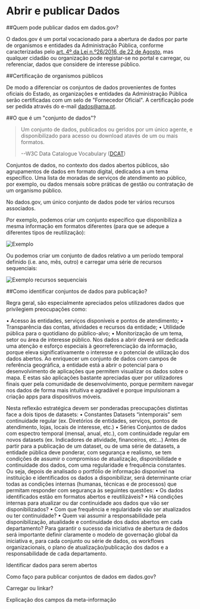 # Abrir e publicar Dados

##Quem pode publicar dados em dados.gov?

O dados.gov é um portal vocacionado para a abertura de dados por parte de organismos e entidades da Administração Pública, conforme caracterizadas pelo [art. 4º da Lei n.º26/2016, de 22 de Agosto](http://www.pgdlisboa.pt/leis/lei_mostra_articulado.php?nid=2591&tabela=leis&ficha=1&pagina=1&so_miolo= "Lei nº26/2016 de 22 de Agosto"), mas qualquer cidadão ou organização pode registar-se no portal e carregar, ou referenciar, dados que considere de interesse público.

##Certificação de organismos públicos

De modo a diferenciar os conjuntos de dados provenientes de fontes oficiais do Estado, as organizações e entidades da Administração Pública serão certificadas com um selo de "Fornecedor Oficial". A certificação pode ser pedida através do e-mail dados@ama.pt.

##O que é um "conjunto de dados"?

>Um conjunto de dados, publicados ou geridos por um único agente, e disponibilizado para acesso ou download atavés de um ou mais formatos.
>
>--W3C Data Catalogue Vocabulary ([DCAT](http://www.w3.org/TR/2014/REC-vocab-dcat-20140116/))

Conjuntos de dados, no contexto dos dados abertos públicos, são agrupamentos de dados em formato digital, dedicados a um tema específico. Uma lista de moradas de serviços de atendimento ao público, por exemplo, ou dados mensais sobre práticas de gestão ou contratação de um organismo público.

No dados.gov, um único conjunto de dados pode ter vários recursos associados.

Por exemplo, podemos criar um conjunto específico que disponibiliza a mesma informação em formatos diferentes (para que se adeque a diferentes tipos de reutilização):

![Exemplo](https://raw.githubusercontent.com/amagovpt/docs.dados.gov.pt/master/img/ex%20dataset%20recursos.JPG)

Ou podemos criar um conjunto de dados relativo a um período temporal definido (i.e. ano, mês, outro) e carregar uma série de recursos sequenciais:

![Exemplo recursos sequenciais](https://raw.githubusercontent.com/amagovpt/docs.dados.gov.pt/master/img/ex%20dataset%20recursosv21.JPG)

##Como identificar conjuntos de dados para publicação?

Regra geral, são especialmente apreciados pelos utilizadores dados que privilegiem preocupações como:

•	Acesso às entidades, serviços disponíveis e pontos de atendimento;
•	Transparência das contas, atividades e recursos da entidade;
•	Utilidade pública para o quotidiano do público-alvo;
•	Monitorização de um tema, setor ou área de interesse público.
Nos dados a abrir deverá ser dedicada uma atenção e esforço especiais à georreferenciação da informação, porque eleva significativamente o interesse e o potencial de utilização dos dados abertos. Ao enriquecer um conjunto de dados com campos de referência geográfica, a entidade está a abrir o potencial para o desenvolvimento de aplicações que permitem visualizar os dados sobre o mapa. E estas são aplicações bastante apreciadas quer por utilizadores finais quer pela comunidade de desenvolvimento, porque permitem navegar nos dados de forma mais intuitiva e agradável e porque impulsionam a criação apps para dispositivos móveis. 




Nesta reflexão estratégica devem ser ponderadas preocupações distintas face a dois tipos de datasets:
•	Constantes
Datasets “intemporais” sem continuidade regular (ex. Diretórios de entidades, serviços, pontos de atendimento, lojas, locais de interesse, etc.)
•	Séries
Conjuntos de dados com espectro temporal (mensal, anual, etc.), com continuidade regular em novos datasets (ex. Indicadores de atividade, financeiros, etc...)
Antes de partir para a publicação de um dataset, ou de uma série de datasets, a entidade pública deve ponderar, com segurança e realismo, se tem condições de assumir o compromisso de atualização, disponibilidade e continuidade dos dados, com uma regularidade e frequência constantes.
Ou seja, depois de analisado o portfólio de informação disponível na instituição e identificados os dados a disponibilizar, será determinante criar todas as condições internas (humanas, técnicas e de processos) que permitam responder com segurança às seguintes questões:
•	Os dados identificados estão em formatos abertos e reutilizáveis?
•	Há condições internas para atualizar ou dar continuidade aos dados que vão ser disponibilizados?
•	Com que frequência e regularidade vão ser atualizados ou ter continuidade?
•	Quem vai assumir a responsabilidade pela disponibilização, atualidade e continuidade dos dados abertos em cada departamento?
Para garantir o sucesso da iniciativa de abertura de dados será importante definir claramente o modelo de governação global da iniciativa e, para cada conjunto ou série de dados, os workflows organizacionais, o plano de atualização/publicação dos dados e a responsabilidade de cada departamento.

Identificar dados para serem abertos



Como faço para publicar conjuntos de dados em dados.gov?

Carregar ou linkar?

Explicação dos campos da meta-informação





